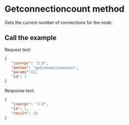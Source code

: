 # Getconnectioncount method

Gets the current number of connections for the node.

## Call the example

Request text:

```json
{
   "jsonrpc": "2.0",
   "method": "getconnectioncount",
   "params":[],
   "id": 1
}
```

Response text:

```json
{
   "jsonrpc": "2.0",
   "id": 1,
   "result": 10
}
```